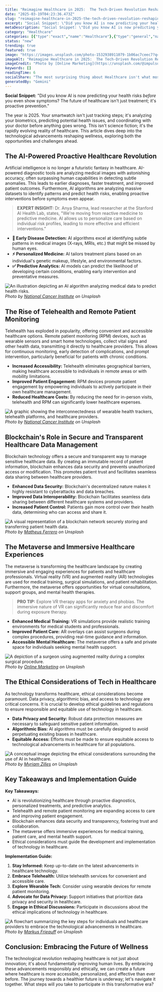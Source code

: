 ```yaml
---
title: "Reimagine Healthcare in 2025:  The Tech-Driven Revolution Reshaping Wellness"
date: "2025-03-19T04:23:36.473Z"
slug: "reimagine-healthcare-in-2025-the-tech-driven-revolution-reshaping-wellness"
excerpt: "Social Snippet: \"Did you know AI is now predicting your health risks before you even show symptoms?  The future of healthcare isn't just treatment; it's proactive prevention.\""
metaDescription: "Social Snippet: \"Did you know AI is now predicting your health risks before you even show symptoms?  The future of healthcare isn't just treatment; it's pr..."
category: "Healthcare"
categories: [{"type":"exact","name":"Healthcare"},{"type":"general","name":"Data Science"},{"type":"medium","name":"Machine Learning"},{"type":"specific","name":"Predictive Modeling"},{"type":"niche","name":"Risk Stratification"}]
status: "new"
trending: true
featured: true
image: "https://images.unsplash.com/photo-1532938911079-1b06ac7ceec7?q=85&w=1200&fit=max&fm=webp&auto=compress"
imageAlt: "Reimagine Healthcare in 2025:  The Tech-Driven Revolution Reshaping Wellness"
imageCredit: "Photo by [Online Marketing](https://unsplash.com/@impulsq) on Unsplash"
keywords: []
readingTime: 6
socialShare: "The most surprising thing about Healthcare isn't what most people think. Find out what experts really say about this game-changing topic."
generatedBy: "Gemini"
---
```




**Social Snippet:** "Did you know AI is now predicting your health risks *before* you even show symptoms?  The future of healthcare isn't just treatment; it's proactive prevention."

The year is 2025.  Your smartwatch isn't just tracking steps; it's analyzing your biometrics, predicting potential health issues, and coordinating with your doctor before anything goes wrong.  This isn't science fiction; it's the rapidly evolving reality of healthcare. This article dives deep into the technological advancements reshaping wellness, exploring both the opportunities and challenges ahead.

## The AI-Powered Proactive Healthcare Revolution

Artificial intelligence is no longer a futuristic fantasy in healthcare.  AI-powered diagnostic tools are analyzing medical images with astonishing accuracy, often surpassing human capabilities in detecting subtle anomalies.  This leads to earlier diagnoses, faster treatment, and improved patient outcomes.  Furthermore, AI algorithms are analyzing massive datasets to identify patterns and predict health risks, enabling proactive interventions before symptoms even appear.

> **EXPERT INSIGHT:** Dr. Anya Sharma, lead researcher at the Stanford AI Health Lab, states,  "We're moving from reactive medicine to predictive medicine.  AI allows us to personalize care based on individual risk profiles, leading to more effective and efficient interventions."

*   **🔑 Early Disease Detection:** AI algorithms excel at identifying subtle patterns in medical images (X-rays, MRIs, etc.) that might be missed by human eyes.
*   **⚡ Personalized Medicine:** AI tailors treatment plans based on an individual's genetic makeup, lifestyle, and environmental factors.
*   **✅ Predictive Analytics:** AI models can predict the likelihood of developing certain conditions, enabling early intervention and preventative measures.

![An illustration depicting an AI algorithm analyzing medical data to predict health risks.](https://images.unsplash.com/photo-1576091160550-2173dba999ef?q=85&w=1200&fit=max&fm=webp&auto=compress)
*Photo by [National Cancer Institute](https://unsplash.com/@nci) on Unsplash*

## The Rise of Telehealth and Remote Patient Monitoring

Telehealth has exploded in popularity, offering convenient and accessible healthcare options.  Remote patient monitoring (RPM) devices, such as wearable sensors and smart home technologies, collect vital signs and other health data, transmitting it directly to healthcare providers. This allows for continuous monitoring, early detection of complications, and prompt intervention, particularly beneficial for patients with chronic conditions.

*   **Increased Accessibility:**  Telehealth eliminates geographical barriers, making healthcare accessible to individuals in remote areas or with mobility limitations.
*   **Improved Patient Engagement:** RPM devices promote patient engagement by empowering individuals to actively participate in their own healthcare management.
*   **Reduced Healthcare Costs:**  By reducing the need for in-person visits, telehealth and RPM can significantly lower healthcare expenses.

![A graphic showing the interconnectedness of wearable health trackers, telehealth platforms, and healthcare providers.](https://images.unsplash.com/photo-1576091160399-112ba8d25d1d?q=85&w=1200&fit=max&fm=webp&auto=compress)
*Photo by [National Cancer Institute](https://unsplash.com/@nci) on Unsplash*

## Blockchain's Role in Secure and Transparent Healthcare Data Management

Blockchain technology offers a secure and transparent way to manage sensitive healthcare data.  By creating an immutable record of patient information, blockchain enhances data security and prevents unauthorized access or modification.  This promotes patient trust and facilitates seamless data sharing between healthcare providers.

*   **Enhanced Data Security:**  Blockchain's decentralized nature makes it highly resistant to cyberattacks and data breaches.
*   **Improved Data Interoperability:**  Blockchain facilitates seamless data sharing between different healthcare systems and providers.
*   **Increased Patient Control:**  Patients gain more control over their health data, determining who can access and share it.

![A visual representation of a blockchain network securely storing and transferring patient health data.](https://images.unsplash.com/photo-1478476868527-002ae3f3e159?q=85&w=1200&fit=max&fm=webp&auto=compress)
*Photo by [Matheus Ferrero](https://unsplash.com/@matheusferrero) on Unsplash*

## The Metaverse and Immersive Healthcare Experiences

The metaverse is transforming the healthcare landscape by creating immersive and engaging experiences for patients and healthcare professionals.  Virtual reality (VR) and augmented reality (AR) technologies are used for medical training, surgical simulations, and patient rehabilitation.  Furthermore, the metaverse offers opportunities for virtual consultations, support groups, and mental health therapies.

> **PRO TIP:** Explore VR therapy apps for anxiety and phobias.  The immersive nature of VR can significantly reduce fear and discomfort during exposure therapy.

*   **Enhanced Medical Training:** VR simulations provide realistic training environments for medical students and professionals.
*   **Improved Patient Care:** AR overlays can assist surgeons during complex procedures, providing real-time guidance and information.
*   **Accessible Mental Healthcare:** The metaverse offers a safe and private space for individuals seeking mental health support.

![A depiction of a surgeon using augmented reality during a complex surgical procedure.](https://images.unsplash.com/photo-1532938911079-1b06ac7ceec7?q=85&w=1200&fit=max&fm=webp&auto=compress)
*Photo by [Online Marketing](https://unsplash.com/@impulsq) on Unsplash*

## The Ethical Considerations of Tech in Healthcare

As technology transforms healthcare, ethical considerations become paramount.  Data privacy, algorithmic bias, and access to technology are critical concerns.  It is crucial to develop ethical guidelines and regulations to ensure responsible and equitable use of technology in healthcare.

*   **Data Privacy and Security:**  Robust data protection measures are necessary to safeguard sensitive patient information.
*   **Algorithmic Bias:**  AI algorithms must be carefully designed to avoid perpetuating existing biases in healthcare.
*   **Equitable Access:**  Efforts must be made to ensure equitable access to technological advancements in healthcare for all populations.

![A conceptual image depicting the ethical considerations surrounding the use of AI in healthcare.](https://images.unsplash.com/photo-1607619056574-7b8d3ee536b2?q=85&w=1200&fit=max&fm=webp&auto=compress)
*Photo by [Myriam Zilles](https://unsplash.com/@myriamzilles) on Unsplash*

## Key Takeaways and Implementation Guide

**Key Takeaways:**

*   AI is revolutionizing healthcare through proactive diagnostics, personalized treatments, and predictive analytics.
*   Telehealth and remote patient monitoring are expanding access to care and improving patient engagement.
*   Blockchain enhances data security and transparency, fostering trust and collaboration.
*   The metaverse offers immersive experiences for medical training, patient care, and mental health support.
*   Ethical considerations must guide the development and implementation of technology in healthcare.

**Implementation Guide:**

1. **Stay Informed:** Keep up-to-date on the latest advancements in healthcare technology.
2. **Embrace Telehealth:** Utilize telehealth services for convenient and accessible care.
3. **Explore Wearable Tech:** Consider using wearable devices for remote patient monitoring.
4. **Advocate for Data Privacy:**  Support initiatives that prioritize data privacy and security in healthcare.
5. **Engage in Ethical Discussions:** Participate in discussions about the ethical implications of technology in healthcare.

![A flowchart summarizing the key steps for individuals and healthcare providers to embrace the technological advancements in healthcare.](https://images.unsplash.com/photo-1584982751601-97dcc096659c?q=85&w=1200&fit=max&fm=webp&auto=compress)
*Photo by [Markus Frieauff](https://unsplash.com/@frieauffcom) on Unsplash*

## Conclusion: Embracing the Future of Wellness

The technological revolution reshaping healthcare is not just about innovation; it's about fundamentally improving human lives.  By embracing these advancements responsibly and ethically, we can create a future where healthcare is more accessible, personalized, and effective than ever before.  The journey towards a healthier future is underway; let's navigate it together.  What steps will *you* take to participate in this transformative era?


<div class="reading-progress-container">
  <div id="reading-progress" class="reading-progress"></div>
</div>
